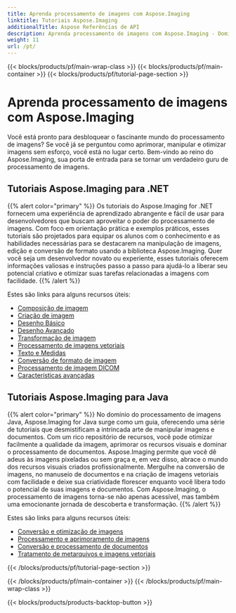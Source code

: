 ```yaml
---
title: Aprenda processamento de imagens com Aspose.Imaging
linktitle: Tutoriais Aspose.Imaging
additionalTitle: Aspose Referências de API
description: Aprenda processamento de imagens com Aspose.Imaging - Domine a arte de manipulação e aprimoramento de imagens com Aspose.Imaging. Mergulhe hoje no mundo do processamento avançado de imagens.
weight: 11
url: /pt/
---
```


{{< blocks/products/pf/main-wrap-class >}}
{{< blocks/products/pf/main-container >}}
{{< blocks/products/pf/tutorial-page-section >}}

# Aprenda processamento de imagens com Aspose.Imaging


Você está pronto para desbloquear o fascinante mundo do processamento de imagens? Se você já se perguntou como aprimorar, manipular e otimizar imagens sem esforço, você está no lugar certo. Bem-vindo ao reino do Aspose.Imaging, sua porta de entrada para se tornar um verdadeiro guru de processamento de imagens.

## Tutoriais Aspose.Imaging para .NET
{{% alert color="primary" %}}
Os tutoriais do Aspose.Imaging for .NET fornecem uma experiência de aprendizado abrangente e fácil de usar para desenvolvedores que buscam aproveitar o poder do processamento de imagens. Com foco em orientação prática e exemplos práticos, esses tutoriais são projetados para equipar os alunos com o conhecimento e as habilidades necessárias para se destacarem na manipulação de imagens, edição e conversão de formato usando a biblioteca Aspose.Imaging. Quer você seja um desenvolvedor novato ou experiente, esses tutoriais oferecem informações valiosas e instruções passo a passo para ajudá-lo a liberar seu potencial criativo e otimizar suas tarefas relacionadas a imagens com facilidade.
{{% /alert %}}

Estes são links para alguns recursos úteis:
 
- [Composição de imagem](./net/image-composition/)
- [Criação de imagem](./net/image-creation/)
- [Desenho Básico](./net/basic-drawing/)
- [Desenho Avançado](./net/advanced-drawing/)
- [Transformação de imagem](./net/image-transformation/)
- [Processamento de imagens vetoriais](./net/vector-image-processing/)
- [Texto e Medidas](./net/text-and-measurements/)
- [Conversão de formato de imagem](./net/image-format-conversion/)
- [Processamento de imagem DICOM](./net/dicom-image-processing/)
- [Características avançadas](./net/advanced-features/)


## Tutoriais Aspose.Imaging para Java
{{% alert color="primary" %}}
No domínio do processamento de imagens Java, Aspose.Imaging for Java surge como um guia, oferecendo uma série de tutoriais que desmistificam a intrincada arte de manipular imagens e documentos. Com um rico repositório de recursos, você pode otimizar facilmente a qualidade da imagem, aprimorar os recursos visuais e dominar o processamento de documentos. Aspose.Imaging permite que você dê adeus às imagens pixeladas ou sem graça e, em vez disso, abrace o mundo dos recursos visuais criados profissionalmente. Mergulhe na conversão de imagens, no manuseio de documentos e na criação de imagens vetoriais com facilidade e deixe sua criatividade florescer enquanto você libera todo o potencial de suas imagens e documentos. Com Aspose.Imaging, o processamento de imagens torna-se não apenas acessível, mas também uma emocionante jornada de descoberta e transformação.
{{% /alert %}}

Estes são links para alguns recursos úteis:
 
- [Conversão e otimização de imagens](./java/image-conversion-and-optimization/)
- [Processamento e aprimoramento de imagens](./java/image-processing-and-enhancement/)
- [Conversão e processamento de documentos](./java/document-conversion-and-processing/)
- [Tratamento de metarquivos e imagens vetoriais](./java/metafile-and-vector-image-handling/)


{{< /blocks/products/pf/tutorial-page-section >}}

{{< /blocks/products/pf/main-container >}}
{{< /blocks/products/pf/main-wrap-class >}}

{{< blocks/products/products-backtop-button >}}

